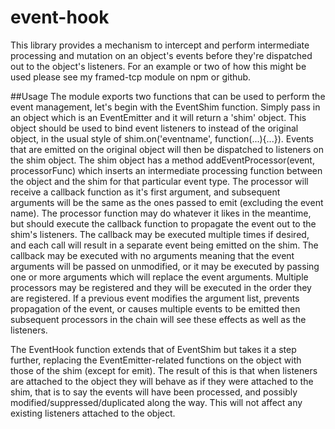 event-hook
==========

This library provides a mechanism to intercept and perform intermediate processing and mutation on an object's events before they're dispatched out to the object's listeners. For an example or two of how this might be used please see my framed-tcp module on npm or github.

##Usage
The module exports two functions that can be used to perform the event management, let's begin with the EventShim function. Simply pass in an object which is an EventEmitter and it will return a 'shim' object. This object should be used to bind event listeners to instead of the original object, in the usual style of shim.on('eventname', function(...){...}). Events that are emitted on the original object will then be dispatched to listeners on the shim object. The shim object has a method addEventProcessor(event, processorFunc) which inserts an intermediate processing function between the object and the shim for that particular event type. The processor will receive a callback function as it's first argument, and subsequent arguments will be the same as the ones passed to emit (excluding the event name). The processor function may do whatever it likes in the meantime, but should execute the callback function to propagate the event out to the shim's listeners. The callback may be executed multiple times if desired, and each call will result in a separate event being emitted on the shim. The callback may be executed with no arguments meaning that the event arguments will be passed on unmodified, or it may be executed by passing one or more arguments which will replace the event arguments. Multiple processors may be registered and they will be executed in the order they are registered. If a previous event modifies the argument list, prevents propagation of the event, or causes multiple events to be emitted then subsequent processors in the chain will see these effects as well as the listeners.

The EventHook function extends that of EventShim but takes it a step further, replacing the EventEmitter-related functions on the object with those of the shim (except for emit). The result of this is that when listeners are attached to the object they will behave as if they were attached to the shim, that is to say the events will have been processed, and possibly modified/suppressed/duplicated along the way. This will not affect any existing listeners attached to the object.